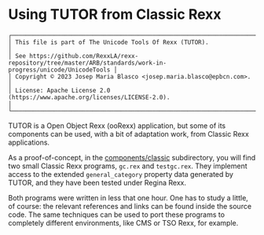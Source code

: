 # Using TUTOR from Classic Rexx

```
┌───────────────────────────────────────────────────────────────────────────────────────────────────────────────┐  
│ This file is part of The Unicode Tools Of Rexx (TUTOR).                                                       │
│ See https://github.com/RexxLA/rexx-repository/tree/master/ARB/standards/work-in-progress/unicode/UnicodeTools │
│ Copyright © 2023 Josep Maria Blasco <josep.maria.blasco@epbcn.com>.                                           │
│ License: Apache License 2.0 (https://www.apache.org/licenses/LICENSE-2.0).                                    │
└───────────────────────────────────────────────────────────────────────────────────────────────────────────────┘
```

TUTOR is a Open Object Rexx (ooRexx) application, but some of its components can be used, with a bit of adaptation work, from Classic Rexx applications.

As a proof-of-concept, in the [components/classic](../components/classic) subdirectory, you will find two small Classic Rexx programs, ``gc.rex`` and
``testgc.rex``. They implement access to the extended ``general_category`` property data generated by TUTOR, and they have been tested under Regina Rexx.

Both programs were written in less that one hour. One has to study a little, of course: the relevant references and links can be found inside the
source code. The same techniques can be used to port these programs to completely different environments, like CMS or TSO Rexx, for example.
